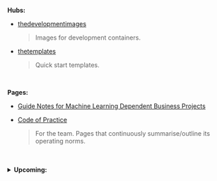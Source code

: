 **Hubs:**

* [thedevelopmentimages](https://github.com/thedevelopmentimages)
  > Images for development containers.

* [thetemplates](https://github.com/thetemplates)
  > Quick start templates.


<br>

**Pages:**

* [Guide Notes for Machine Learning Dependent Business Projects](https://thereferences.github.io/systems/)

* [Code of Practice](https://thereferences.github.io/practice) <br>
  > For the team.  Pages that continuously summarise/outline its operating norms.

<br>
<br>

<details><summary><b>Upcoming:</b></summary>
  <br>
  Links to a project's Organization (ORG) or Repository (REP); some projects will never be visible, and some will not be visible initially.
  <br>
  <br>
  <ul>
    <li>$prml_{1}$: <a href="https://github.com/enqueter" target="_blank">enqueter</a> (ORG)</li>
    <li>$prml_{2}$: algorithm design risk (REP)</li>
    <li>$prml_{3}$: climate & sustainability (ORG)</li>
  	<li>$prml_{4}$: entity detection & redaction (ORG)</li>
  </ul>
  
</details>

<br>
<br>

<br>
<br>


<!--

### Hello there 👋

**theartificialintelligenceunit/theartificialintelligenceunit** is a ✨ _special_ ✨ repository because its `README.md` (this file) appears on your GitHub profile.

Here are some ideas to get you started:

- 🔭 I’m currently working on ...
- 🌱 I’m currently learning ...
- 👯 I’m looking to collaborate on ...
- 🤔 I’m looking for help with ...
- 💬 Ask me about ...
- 📫 How to reach me: ...
- 😄 Pronouns: ...
- ⚡ Fun fact: ...
-->
